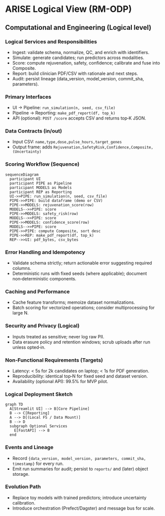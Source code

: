 # ARISE Logical View (RM-ODP)

## Computational and Engineering (Logical level)

### Logical Services and Responsibilities
- Ingest: validate schema, normalize, QC, and enrich with identifiers.
- Simulate: generate candidates; run predictors across modalities.
- Score: compute rejuvenation, safety, confidence; calibrate and fuse into Composite.
- Report: build clinician PDF/CSV with rationale and next steps.
- Audit: persist lineage (data_version, model_version, commit_sha, parameters).

### Primary Interfaces
- UI → Pipeline: `run_simulation(n, seed, csv_file)`
- Pipeline → Reporting: `make_pdf_report(df, top_k)`
- API (optional): `POST /score` accepts CSV and returns top‑K JSON.

### Data Contracts (in/out)
- Input CSV: `name,type,dose,pulse_hours,target_genes`
- Output frame: adds `Rejuvenation,SafetyRisk,Confidence,Composite,(Uncertainty)`

### Scoring Workflow (Sequence)
```mermaid
sequenceDiagram
  participant UI
  participant PIPE as Pipeline
  participant MODELS as Models
  participant REP as Reporting
  UI->>PIPE: run_simulation(n, seed, csv_file)
  PIPE->>PIPE: build dataframe (demo or CSV)
  PIPE->>MODELS: rejuvenation_score(row)
  MODELS-->>PIPE: score
  PIPE->>MODELS: safety_risk(row)
  MODELS-->>PIPE: score
  PIPE->>MODELS: confidence_score(row)
  MODELS-->>PIPE: score
  PIPE->>PIPE: compute Composite, sort desc
  PIPE->>REP: make_pdf_report(df, top_k)
  REP-->>UI: pdf_bytes, csv_bytes
```

### Error Handling and Idempotency
- Validate schema strictly; return actionable error suggesting required columns.
- Deterministic runs with fixed seeds (where applicable); document non‑deterministic components.

### Caching and Performance
- Cache feature transforms; memoize dataset normalizations.
- Batch scoring for vectorized operations; consider multiprocessing for large N.

### Security and Privacy (Logical)
- Inputs treated as sensitive; never log raw PII.
- Data erasure policy and retention windows; scrub uploads after run unless opted‑in.

### Non‑Functional Requirements (Targets)
- Latency: < 5s for 2k candidates on laptop; < 1s for PDF generation.
- Reproducibility: identical top‑N for fixed seed and dataset version.
- Availability (optional API): 99.5% for MVP pilot.

### Logical Deployment Sketch
```mermaid
graph TD
  A[Streamlit UI] --> B[Core Pipeline]
  B --> C[Reporting]
  A --> D[(Local FS / Data Mount)]
  B --> D
  subgraph Optional Services
    E[FastAPI] --> B
  end
```

### Events and Lineage
- Record `{data_version, model_version, parameters, commit_sha, timestamp}` for every run.
- Emit run summaries for audit; persist to `reports/` and (later) object storage.

### Evolution Path
- Replace toy models with trained predictors; introduce uncertainty calibration.
- Introduce orchestration (Prefect/Dagster) and message bus for scale.
